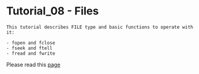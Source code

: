 #  Tutorial_08 - Files

    This tutorial describes FILE type and basic functions to operate with it:

    - fopen and fclose
    - fseek and ftell
    - fread and fwrite

Please read this [page](https://cplusplus.com/reference/cstdio/)
